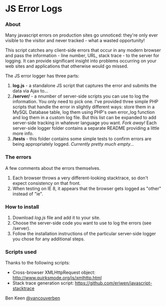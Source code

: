 # JS Error Logs

### About 
Many javascript errors on production sites go unnoticed: they're only ever visible to the visitor and never tracked - what 
a wasted opportunity!

This script catches any client-side errors that occur in any modern browser and pass the information - line number, URL, 
stack trace - to the server for logging. It can provide significant insight into problems occurring on your web sites 
and applications that otherwise would go missed.

The JS error logger has three parts:

1. **log.js** - a standalone JS script that captures the error and submits the data via Ajax to...
2. **/server/** - a nnumber of server-side scripts you can use to log the information. You only need to pick one. I've 
provided three simple PHP scripts that handle the error in slightly different ways: store them in a MySQL Database table, log them 
using PHP's own error_log function and log them in a custom log file. But this list can be expanded to add server-side tracking in 
whatever language you want. *Fork away!* Each server-side logger folder contains a separate README providing a little more 
info.
3. **/tests** - this folder contains some simple tests to confirm errors are being appropriately logged. *Currently pretty 
much empty...*


### The errors
A few comments about the errors themselves.
1. Each browser throws a very different-looking stacktrace, so don't expect consistency on that front.
2. When testing on IE 8, it appears that the browser gets logged as "other" instead of "ie".


### How to install
1. Download *log.js* file and add it to your site.
2. Choose the server-side code you want to use to log the errors (see /server).
3. Follow the installation instructions of the particular server-side logger you chose for any additional steps.


### Scripts used
Thanks to the following scripts:
* Cross-browser XMLHttpRequest object: http://www.quirksmode.org/js/xmlhttp.html
* Stack trace generation script: https://github.com/eriwen/javascript-stacktrace


Ben Keen
[@vancouverben](https://twitter.com/#!/vancouverben)